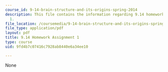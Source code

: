 ```yaml
---
course_id: 9-14-brain-structure-and-its-origins-spring-2014
description: This file contains the information regarding 9.14 homework assignment
  1.
file_location: /coursemedia/9-14-brain-structure-and-its-origins-spring-2014/9fd4b7c07416c7928ab8440e6a34ee10_MIT9_14S14_Homework1.pdf
file_type: application/pdf
layout: pdf
title: 9.14 Homework Assignment 1
type: course
uid: 9fd4b7c07416c7928ab8440e6a34ee10

---
```

None